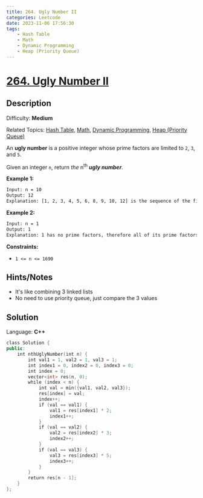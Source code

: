 ```yaml
---
title: 264. Ugly Number II
categories: Leetcode
date: 2023-11-06 17:56:30
tags:
    - Hash Table
    - Math
    - Dynamic Programming
    - Heap (Priority Queue)
---
```


# [264\. Ugly Number II](https://leetcode.com/problems/ugly-number-ii/)

## Description

Difficulty: **Medium**

Related Topics: [Hash Table](https://leetcode.com/tag/https://leetcode.com/tag/hash-table//), [Math](https://leetcode.com/tag/https://leetcode.com/tag/math//), [Dynamic Programming](https://leetcode.com/tag/https://leetcode.com/tag/dynamic-programming//), [Heap (Priority Queue)](https://leetcode.com/tag/https://leetcode.com/tag/heap-priority-queue//)

An **ugly number** is a positive integer whose prime factors are limited to `2`, `3`, and `5`.

Given an integer `n`, return _the_ n<sup>th</sup> _**ugly number**_.

**Example 1:**

```bash
Input: n = 10
Output: 12
Explanation: [1, 2, 3, 4, 5, 6, 8, 9, 10, 12] is the sequence of the first 10 ugly numbers.
```

**Example 2:**

```bash
Input: n = 1
Output: 1
Explanation: 1 has no prime factors, therefore all of its prime factors are limited to 2, 3, and 5.
```

**Constraints:**

* `1 <= n <= 1690`

## Hints/Notes

* It's like combining 3 linked lists
* No need to use priority queue, just compare the 3 values

## Solution

Language: **C++**

```C++
class Solution {
public:
    int nthUglyNumber(int n) {
        int val1 = 1, val2 = 1, val3 = 1;
        int index1 = 0, index2 = 0, index3 = 0;
        int index = 0;
        vector<int> res(n, 0);
        while (index < n) {
            int val = min({val1, val2, val3});
            res[index] = val;
            index++;
            if (val == val1) {
                val1 = res[index1] * 2;
                index1++;
            }
            if (val == val2) {
                val2 = res[index2] * 3;
                index2++;
            }
            if (val == val3) {
                val3 = res[index3] * 5;
                index3++;
            }
        }
        return res[n - 1];
    }
};
```
